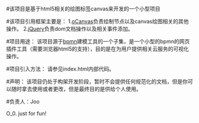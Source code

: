 #该项目是基于html5相关的绘图标签canvas来开发的一个小型项目

#该项目引用框架主要是：
1.[oCanvas](http://ocanvas.org/)负责绘制节点以及canvas绘图相关的其他操作。
2.[jQuery](http://jquery.com/)负责dom文档操作以及相关事件添加。

#项目用途：
该项目源于[bpmn](http://en.wikipedia.org/wiki/BPMN)建模工具的一个子集，是一个小型的bpmn的网页插件工具（需要浏览器html5的支持），目的是在为用户提供相关云服务的可视化操作。

#项目引入方法：
请参见index.html内部代码。

#声明：
该项目仍处于构架开发阶段，暂时不会提供任何规范化的文档，但是你可以随时拿去使用或者更改，但是最终目的是供给个人使用。

#负责人：Joo

O_0.
just for fun!